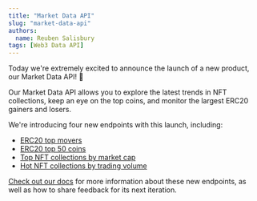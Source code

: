 ```yaml
---
title: "Market Data API"
slug: "market-data-api"
authors:
  name: Reuben Salisbury
tags: [Web3 Data API]
---
```


Today we're extremely excited to announce the launch of a new product, our Market Data API! 🚀

Our Market Data API allows you to explore the latest trends in NFT collections, keep an eye on the top coins, and monitor the largest ERC20 gainers and losers. 

We're introducing four new endpoints with this launch, including:

- [ERC20 top movers](/)
- [ERC20 top 50 coins](/)
- [Top NFT collections by market cap](/)
- [Hot NFT collections by trading volume](/)

[Check out our docs](/) for more information about these new endpoints, as well as how to share feedback for its next iteration.
